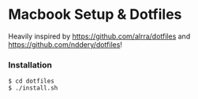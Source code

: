 # Macbook Setup & Dotfiles

Heavily inspired by https://github.com/alrra/dotfiles and https://github.com/nddery/dotfiles!

### Installation

```
$ cd dotfiles
$ ./install.sh
```
